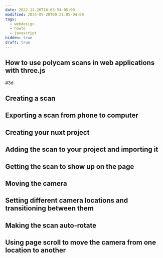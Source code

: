 ```yaml
---
date: 2022-11-20T16:03:54-05:00
modified: 2024-09-20T00:21:05-04:00
tags:
  - webdesign
  - howto
  - javascript
hidden: true
draft: true
---
```

## How to use polycam scans in web applications with three.js

#3d

## Creating a scan

## Exporting a scan from phone to computer

## Creating your nuxt project

## Adding the scan to your project and importing it

## Getting the scan to show up on the page

## Moving the camera

## Setting different camera locations and transitioning between them

## Making the scan auto-rotate

## Using page scroll to move the camera from one location to another
